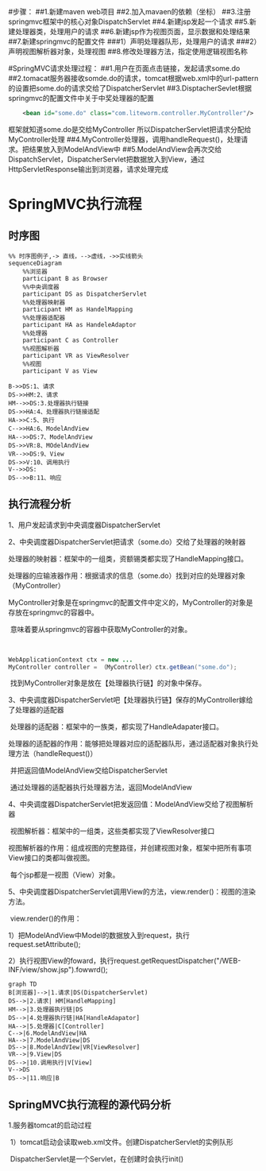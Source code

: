 #步骤：
##1.新建maven web项目
##2.加入mavaen的依赖（坐标）
##3.注册springmvc框架中的核心对象DispatchServlet
##4.新建jsp发起一个请求
##5.新建处理器类，处理用户的请求
##6.新建jsp作为视图页面，显示数据和处理结果
##7.新建springmvc的配置文件
###1）声明处理器队形，处理用户的请求
###2）声明视图解析器对象，处理视图
##8.修改处理器方法，指定使用逻辑视图名称


#SpringMVC请求处理过程：
##1.用户在页面点击链接，发起请求some.do
##2.tomacat服务器接收somde.do的请求，tomcat根据web.xml中的url-pattern的设置把some.do的请求交给了DispatcherServlet
##3.DisptacherSevlet根据springmvc的配置文件中关于中奖处理器的配置
~~~xml
    <bean id="some.do" class="com.liteworm.controller.MyController"/>
~~~

框架就知道some.do是交给MyController
所以DispatcherServlet把请求分配给MyController处理
##4.MyController处理器，调用handleRequest()，处理请求。把结果放入到ModelAndView中
##5.ModelAndView会再次交给DispatchServlet，DispatcherServlet把数据放入到View，通过HttpServletResponse输出到浏览器，请求处理完成



# SpringMVC执行流程

## 时序图

~~~mermaid
%% 时序图例子,-> 直线，-->虚线，->>实线箭头
sequenceDiagram
  	%%浏览器
    participant B as Browser
    %%中央调度器
    participant DS as DispatcherServlet
    %%处理器映射器
    participant HM as HandelMapping
    %%处理器适配器
    participant HA as HandeleAdaptor
    %%处理器
    participant C as Controller
    %%视图解析器
    participant VR as ViewResolver
    %%视图
    participant V as View
 
B->>DS:1、请求
DS->>HM:2、请求
HM-->>DS:3.处理器执行链接
DS->>HA:4、处理器执行链接适配
HA->>C:5、执行
C-->>HA:6、ModelAndView
HA-->>DS:7、ModelAndView
DS->>VR:8、MOdelAndView
VR-->>DS:9、View
DS->>V:10、调用执行
V-->>DS: 
DS-->>B:11、响应
~~~

## 执行流程分析

1、用户发起请求到中央调度器DispatcherServlet

2、中央调度器DispatcherServlet把请求（some.do）交给了处理器的映射器

​	处理器的映射器：框架中的一组类，资额锡类都实现了HandleMapping接口。

​	处理器的应输液器作用：根据请求的信息（some.do）找到对应的处理器对象（MyController）

​		MyController对象是在springmvc的配置文件中定义的，MyController的对象是存放在springmvc的容器中。

​		意味着要从springmvc的容器中获取MyController的对象。

​		

~~~java
WebApplicationContext ctx = new ...
MyController controller = （MyController）ctx.getBean("some.do");
~~~

​		找到MyController对象是放在【处理器执行链】的对象中保存。

3、中央调度器DispatcherServlet吧【处理器执行链】保存的MyController嫁给了处理器的适配器

​	处理器的适配器：框架中的一族类，都实现了HandleAdapater接口。

​	处理器的适配器的作用：能够把处理器对应的适配器队形，通过适配器对象执行处理方法（handleRequest()）

​												并把返回值ModelAndView交给DispatcherServlet

​	通过处理器的适配器执行处理器方法，返回ModelAndView

4、中央调度器DispatcherServlet把发返回值：ModelAndView交给了视图解析器

​	视图解析器：框架中的一组类，这些类都实现了ViewResolver接口

​	视图解析器的作用：组成视图的完整路径，并创建视图对象，框架中把所有事项View接口的类都叫做视图。

​										每个jsp都是一视图（View）对象。

5、中央调度器DispatcherServlet调用View的方法，view.render()：视图的渲染方法。

​	view.render()的作用：

​		1）把ModelAndView中Model的数据放入到request，执行request.setAttribute();

​		2）执行视图View的foward，执行request.getRequestDispatcher("/WEB-INF/view/show.jsp").fowwrd();

~~~mermaid
graph TD
B[浏览器]-->|1.请求|DS(DispatcherServlet)
DS-->|2.请求| HM[HandleMapping]
HM-->|3.处理器执行链|DS
DS-->|4.处理器执行链|HA[HandleAdapator]
HA-->|5.处理器|C[Controller]
C-->|6.ModelAndView|HA
HA-->|7.ModelAndView|DS
DS-->|8.ModelAndVIew|VR[ViewResolver]
VR-->|9.View|DS
DS-->|10.调用执行|V[View]
V-->DS
DS-->|11.响应|B
~~~

## SpringMVC执行流程的源代码分析

1.服务器tomcat的启动过程

​	1）tomcat启动会读取web.xml文件。创建DispatcherServlet的实例队形

​		DispatcherServlet是一个Servlet，在创建时会执行init()

